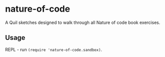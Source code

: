 # nature-of-code

A Quil sketches designed to walk through all Nature of code book exercises.

## Usage
REPL - run `(require 'nature-of-code.sandbox)`.


